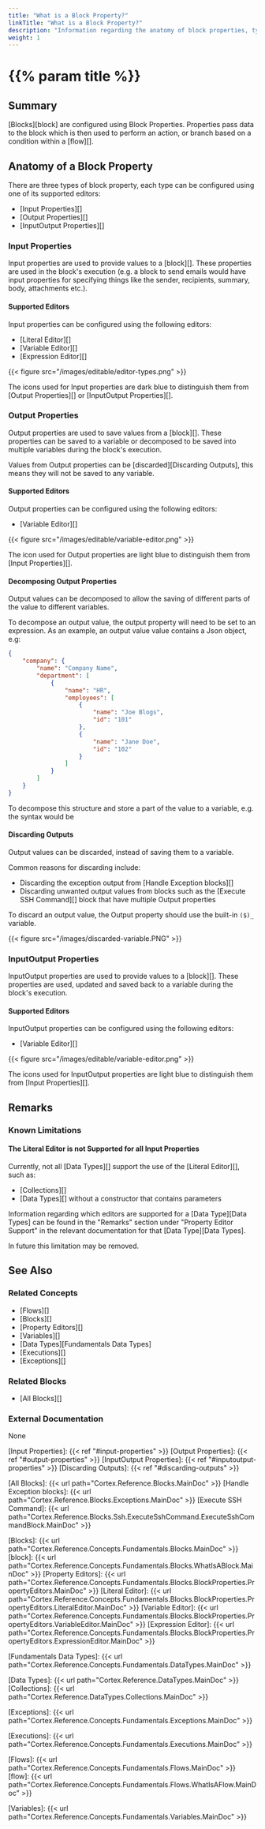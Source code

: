 ```yaml
---
title: "What is a Block Property?"
linkTitle: "What is a Block Property?"
description: "Information regarding the anatomy of block properties, types of property and their appearance, and configuring properties using the available property editors."
weight: 1
---
```


# {{% param title %}}

## Summary

[Blocks][block] are configured using Block Properties. Properties pass data to the block which is then used to perform an action, or branch based on a condition within a [flow][].

## Anatomy of a Block Property

There are three types of block property, each type can be configured using one of its supported editors:

- [Input Properties][]
- [Output Properties][]
- [InputOutput Properties][]

### Input Properties

Input properties are used to provide values to a [block][]. These properties are used in the block's execution (e.g. a block to send emails would have input properties for specifying things like the sender, recipients, summary, body, attachments etc.).

#### Supported Editors

Input properties can be configured using the following editors:

- [Literal Editor][]
- [Variable Editor][]
- [Expression Editor][]

{{< figure src="/images/editable/editor-types.png" >}}

The icons used for Input properties are dark blue to distinguish them from [Output Properties][] or [InputOutput Properties][].

### Output Properties

Output properties are used to save values from a [block][]. These properties can be saved to a variable or decomposed to be saved into multiple variables during the block's execution.

Values from Output properties can be [discarded][Discarding Outputs], this means they will not be saved to any variable.

#### Supported Editors

Output properties can be configured using the following editors:

- [Variable Editor][]

{{< figure src="/images/editable/variable-editor.png" >}}

The icon used for Output properties are light blue to distinguish them from [Input Properties][].

#### Decomposing Output Properties

Output values can be decomposed to allow the saving of different parts of the value to different variables.

To decompose an output value, the output property will need to be set to an expression. As an example, an output value value contains a Json object, e.g:

``` json
{
    "company": {
        "name": "Company Name",
        "department": [
            {
                "name": "HR",
                "employees": [
                    {
                        "name": "Joe Blogs",
                        "id": "101"
                    },
                    {
                        "name": "Jane Doe",
                        "id": "102"
                    }
                ]
            }
        ]
    }
}
```

To decompose this structure and store a part of the value to a variable, e.g. the syntax would be

#### Discarding Outputs

Output values can be discarded, instead of saving them to a variable.

Common reasons for discarding include:

- Discarding the exception output from [Handle Exception blocks][]
- Discarding unwanted output values from blocks such as the [Execute SSH Command][] block that have multiple Output properties

To discard an output value, the Output property should use the built-in `($)_` variable.

{{< figure src="/images/discarded-variable.PNG" >}}

### InputOutput Properties

InputOutput properties are used to provide values to a [block][]. These properties are used, updated and saved back to a variable during the block's execution.

#### Supported Editors

InputOutput properties can be configured using the following editors:

- [Variable Editor][]

{{< figure src="/images/editable/variable-editor.png" >}}

The icons used for InputOutput properties are light blue to distinguish them from [Input Properties][].

## Remarks

### Known Limitations

#### The Literal Editor is not Supported for all Input Properties

Currently, not all [Data Types][] support the use of the [Literal Editor][], such as:

- [Collections][]
- [Data Types][] without a constructor that contains parameters

Information regarding which editors are supported for a [Data Type][Data Types] can be found in the "Remarks" section under "Property Editor Support" in the relevant documentation for that [Data Type][Data Types].

In future this limitation may be removed.

## See Also

### Related Concepts

- [Flows][]
- [Blocks][]
- [Property Editors][]
- [Variables][]
- [Data Types][Fundamentals Data Types]
- [Executions][]
- [Exceptions][]

### Related Blocks

- [All Blocks][]

### External Documentation

None

[Input Properties]: {{< ref "#input-properties" >}}
[Output Properties]: {{< ref "#output-properties" >}}
[InputOutput Properties]: {{< ref "#inputoutput-properties" >}}
[Discarding Outputs]: {{< ref "#discarding-outputs" >}}

[All Blocks]: {{< url path="Cortex.Reference.Blocks.MainDoc" >}}
[Handle Exception blocks]: {{< url path="Cortex.Reference.Blocks.Exceptions.MainDoc" >}}
[Execute SSH Command]: {{< url path="Cortex.Reference.Blocks.Ssh.ExecuteSshCommand.ExecuteSshCommandBlock.MainDoc" >}}

[Blocks]: {{< url path="Cortex.Reference.Concepts.Fundamentals.Blocks.MainDoc" >}}
[block]: {{< url path="Cortex.Reference.Concepts.Fundamentals.Blocks.WhatIsABlock.MainDoc" >}}
[Property Editors]: {{< url path="Cortex.Reference.Concepts.Fundamentals.Blocks.BlockProperties.PropertyEditors.MainDoc" >}}
[Literal Editor]: {{< url path="Cortex.Reference.Concepts.Fundamentals.Blocks.BlockProperties.PropertyEditors.LiteralEditor.MainDoc" >}}
[Variable Editor]: {{< url path="Cortex.Reference.Concepts.Fundamentals.Blocks.BlockProperties.PropertyEditors.VariableEditor.MainDoc" >}}
[Expression Editor]: {{< url path="Cortex.Reference.Concepts.Fundamentals.Blocks.BlockProperties.PropertyEditors.ExpressionEditor.MainDoc" >}}

[Fundamentals Data Types]: {{< url path="Cortex.Reference.Concepts.Fundamentals.DataTypes.MainDoc" >}}

[Data Types]: {{< url path="Cortex.Reference.DataTypes.MainDoc" >}}
[Collections]: {{< url path="Cortex.Reference.DataTypes.Collections.MainDoc" >}}

[Exceptions]: {{< url path="Cortex.Reference.Concepts.Fundamentals.Exceptions.MainDoc" >}}

[Executions]: {{< url path="Cortex.Reference.Concepts.Fundamentals.Executions.MainDoc" >}}

[Flows]: {{< url path="Cortex.Reference.Concepts.Fundamentals.Flows.MainDoc" >}}
[flow]: {{< url path="Cortex.Reference.Concepts.Fundamentals.Flows.WhatIsAFlow.MainDoc" >}}

[Variables]: {{< url path="Cortex.Reference.Concepts.Fundamentals.Variables.MainDoc" >}}
